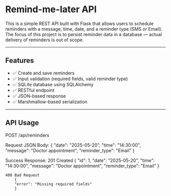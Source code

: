 # Remind-me-later API

This is a simple REST API built with Flask that allows users to schedule reminders with a message, time, date, and a reminder type (SMS or Email). The focus of this project is to persist reminder data in a database — actual delivery of reminders is out of scope.

---

## Features

- ✅ Create and save reminders
- ✅ Input validation (required fields, valid reminder type)
- ✅ SQLite database using SQLAlchemy
- ✅ RESTful endpoint
- ✅ JSON-based response
- ✅ Marshmallow-based serialization

---

## API Usage

POST /api/reminders

Request JSON Body:
{
"date": "2025-05-20",
"time": "14:30:00",
"message": "Doctor appointment",
"reminder_type": "Email"
}

Success Response:
201 Created
{
"id": 1,
"date": "2025-05-20",
"time": "14:30:00",
"message": "Doctor appointment",
"reminder_type": "Email"
}

    400 Bad Request
        {
        "error": "Missing required fields"
        }
